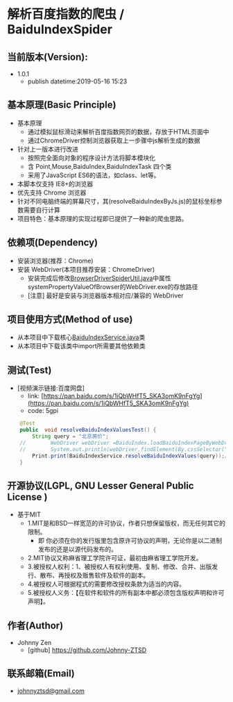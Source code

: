 # 解析百度指数的爬虫 / BaiduIndexSpider

## 当前版本(Version):
+ 1.0.1
    + publish datetime:2019-05-16 15:23

## 基本原理(Basic Principle)
+ 基本原理
    + 通过模拟鼠标滑动来解析百度指数网页的数据，存放于HTML页面中
    + 通过ChromeDriver控制浏览器获取上一步骤中js解析生成的数据
+ 针对上一版本进行改进
    + 按照完全面向对象的程序设计方法将脚本模块化
    + 含 Point,Mouse,BaiduIndex,BaiduIndexTask 四个类
    + 采用了JavaScript ES6的语法，如class、let等。
+ 本脚本仅支持 IE8+的浏览器
+ 优先支持 Chrome 浏览器
+ 针对不同电脑终端的屏幕尺寸，其(resolveBaiduIndexByJs.js)的鼠标坐标参数需要自行计算
+ 项目特色：基本原理的实现过程即已提供了一种新的爬虫思路。

## 依赖项(Dependency)
+ 安装浏览器(推荐：Chrome)
+ 安装 WebDriver(本项目推荐安装：ChromeDriver)
    + 安装完成后修改[BrowserDriverSpiderUtil.java](https://github.com/Johnny-ZTSD/BaiduIndexSpider/blob/master/src/main/java/cn/johnnyzen/util/spider/BrowserDriverSpiderUtil.java)中属性systemPropertyValueOfBrowser的WebDriver.exe的存放路径
    + [注意] 最好是安装与浏览器版本相对应/兼容的 WebDriver

## 项目使用方式(Method of use)
+ 从本项目中下载核心[BaiduIndexService.java](https://github.com/Johnny-ZTSD/BaiduIndexSpider/blob/master/src/main/java/cn/johnnyzen/app/spider/BaiduIndexService.java)类
+ 从本项目中下载该类中import所需要其他依赖类

## 测试(Test)
+ [视频演示链接:百度网盘]
    + link: [https://pan.baidu.com/s/1iQbWHfT5_SKA3omK9nFgYg](https://pan.baidu.com/s/1iQbWHfT5_SKA3omK9nFgYg)
    + code: 5gpi
``` java
    @Test
    public  void resolveBaiduIndexValuesTest() {
        String query = "北京房价";
    //        WebDriver webDriver =BaiduIndex.loadBaiduIndexPageByWebDriver(query);
    //        System.out.println(webDriver.findElement(By.cssSelector("html")).getText());
        Print.print(BaiduIndexService.resolveBaiduIndexValues(query));//获取解析的数据
    }
```

## 开源协议(LGPL, GNU Lesser General Public License )
+ 基于MIT
    + 1.MIT是和BSD一样宽范的许可协议，作者只想保留版权，而无任何其它的限制。
        + 即 你必须在你的发行版里包含原许可协议的声明，无论你是以二进制发布的还是以源代码发布的。
    + 2.MIT协议又称麻省理工学院许可证，最初由麻省理工学院开发。
    + 3.被授权人权利：1、被授权人有权利使用、复制、修改、合并、出版发行、散布、再授权及贩售软件及软件的副本。
    + 4.被授权人可根据程式的需要修改授权条款为适当的内容。
    + 5.被授权人义务：【在软件和软件的所有副本中都必须包含版权声明和许可声明】。

## 作者(Author)
+ Johnny Zen
    + [github] https://github.com/Johnny-ZTSD

## 联系邮箱(Email)
+ johnnyztsd@gmail.com
